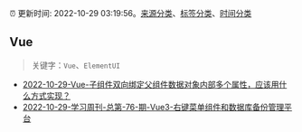 :alarm_clock: 更新时间: 2022-10-29 03:19:56。[来源分类](../README.md)、[标签分类](../TAGS.md)、[时间分类](../TIMELINE.md)

## Vue


> 关键字：`Vue`、`ElementUI`



- [2022-10-29-Vue-子组件双向绑定父组件数据对象内部多个属性，应该用什么方式实现？](https://www.v2ex.com/t/890909) 
- [2022-10-29-学习周刊-总第-76-期-Vue3-右键菜单组件和数据库备份管理平台](https://www.v2ex.com/t/890890) 